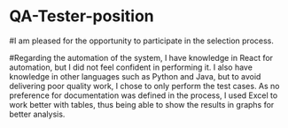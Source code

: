 # QA-Tester-position

#I am pleased for the opportunity to participate in the selection process.

#Regarding the automation of the system, I have knowledge in React for automation, but I did not feel confident in performing it. I also have knowledge in other languages such as Python and Java, but to avoid delivering poor quality work, I chose to only perform the test cases. As no preference for documentation was defined in the process, I used Excel to work better with tables, thus being able to show the results in graphs for better analysis.
